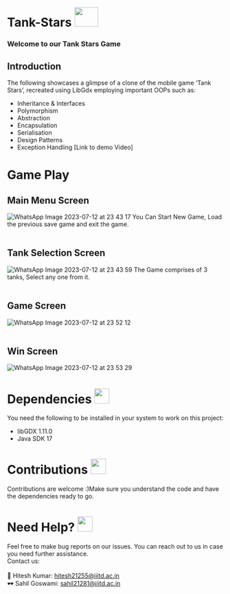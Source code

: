  # Tank-Stars <img src="https://github.com/sahilgoswami0901/Tank-Stars/assets/108210189/8fbd8a9e-7835-4529-9bed-c6efb00792bc" width="55" height="45">

 
### Welcome to our Tank Stars Game 

## Introduction
The following showcases a glimpse of a clone of the mobile game ‘Tank Stars’, recreated using LibGdx employing important OOPs such as:

* Inheritance & Interfaces
* Polymorphism
* Abstraction
* Encapsulation
* Serialisation
* Design Patterns
* Exception Handling
[Link to demo Video]

# Game Play
## Main Menu Screen
![WhatsApp Image 2023-07-12 at 23 43 17](https://github.com/sahilgoswami0901/Tank-Stars/assets/108210189/2191fb73-5c33-42f8-8c7b-1aca0b8920ef)
You Can Start New Game, Load the previous save game and exit the game.
<br/>
<br/>
## Tank Selection Screen 
![WhatsApp Image 2023-07-12 at 23 43 59](https://github.com/sahilgoswami0901/Tank-Stars/assets/108210189/932b0699-0366-4dd9-97fb-f6e88f0a81a2)
The Game comprises of 3 tanks, Select any one from it. 
<br/>
<br/>
## Game Screen
![WhatsApp Image 2023-07-12 at 23 52 12](https://github.com/sahilgoswami0901/Tank-Stars/assets/108210189/8683f02a-0e03-40f9-8e95-8a0079bd3b2a)
<br/>
<br/>
## Win Screen
![WhatsApp Image 2023-07-12 at 23 53 29](https://github.com/sahilgoswami0901/Tank-Stars/assets/108210189/9ab535ce-8bb9-44e3-a92a-1154af34d5d2)
# Dependencies <img style="center" src="https://github.com/sahilgoswami0901/Shopify/assets/107829550/be009327-bc2e-4217-ab01-9262094e4a21" width="35" height="35">
You need the following to be installed in your system to work on this project:
* libGDX 1.11.0
* Java SDK 17
# Contributions <img src="https://github.com/sahilgoswami0901/Shopify/assets/107829550/5dfb3d9f-06d6-46d1-94cc-0f7ce72341f7" width="35" height="35">
Contributions are welcome :)Make sure you understand the code and have the dependencies ready to go.
# Need Help? <img src="https://github.com/sahilgoswami0901/Shopify/assets/107829550/4af264bb-3508-43cd-bc32-14317dad0dc6" width="35" height="35">
Feel free to make bug reports on our issues. You can reach out to us in case you need further assistance.<br/>
Contact us:<br/>
<br/>
🧠 Hitesh Kumar: hitesh21255@iiitd.ac.in <br/> 
🕶  Sahil Goswami: sahil21281@iiitd.ac.in <br/>


